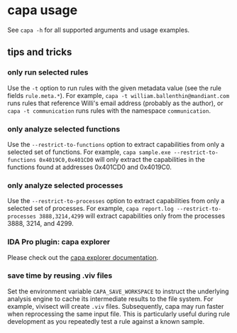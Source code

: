 # capa usage

See `capa -h` for all supported arguments and usage examples.

## tips and tricks

### only run selected rules
Use the `-t` option to run rules with the given metadata value (see the rule fields `rule.meta.*`).
For example, `capa -t william.ballenthin@mandiant.com` runs rules that reference Willi's email address (probably as the author), or
`capa -t communication` runs rules with the namespace `communication`.

### only analyze selected functions
Use the `--restrict-to-functions` option to extract capabilities from only a selected set of functions.
For example, `capa sample.exe --restrict-to-functions 0x4019C0,0x401CD0` will only extract the capabilities in the functions found at
addresses 0x401CD0 and 0x4019C0.

### only analyze selected processes
Use the `--restrict-to-processes` option to extract capabilities from only a selected set of processes.
For example, `capa report.log --restrict-to-processes 3888,3214,4299` will extract capabilities only from the processes 3888, 3214, and 4299.

### IDA Pro plugin: capa explorer
Please check out the [capa explorer documentation](/capa/ida/plugin/README.md).

### save time by reusing .viv files
Set the environment variable `CAPA_SAVE_WORKSPACE` to instruct the underlying analysis engine to 
cache its intermediate results to the file system. For example, vivisect will create `.viv` files.
Subsequently, capa may run faster when reprocessing the same input file.
This is particularly useful during rule development as you repeatedly test a rule against a known sample.

